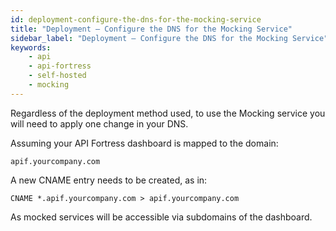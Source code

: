 ```yaml
---
id: deployment-configure-the-dns-for-the-mocking-service
title: "Deployment – Configure the DNS for the Mocking Service"
sidebar_label: "Deployment – Configure the DNS for the Mocking Service"
keywords:
    - api
    - api-fortress
    - self-hosted
    - mocking
---
```


Regardless of the deployment method used, to use the Mocking service you will need to apply one change in your DNS.

Assuming your API Fortress dashboard is mapped to the domain:

```
apif.yourcompany.com
```

A new CNAME entry needs to be created, as in:

```
CNAME *.apif.yourcompany.com > apif.yourcompany.com
```
As mocked services will be accessible via subdomains of the dashboard.